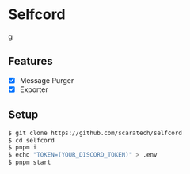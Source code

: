 # Selfcord
g

## Features
- [X] Message Purger
- [X] Exporter

## Setup
```sh
$ git clone https://github.com/scaratech/selfcord
$ cd selfcord
$ pnpm i
$ echo "TOKEN=(YOUR_DISCORD_TOKEN)" > .env
$ pnpm start
```